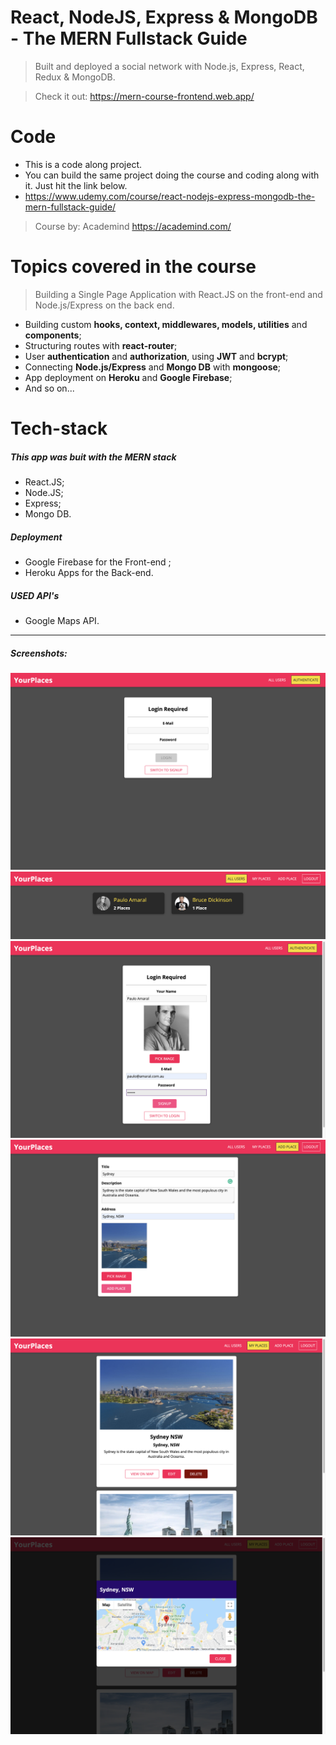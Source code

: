 # React, NodeJS, Express & MongoDB - The MERN Fullstack Guide

> Built and deployed a social network with Node.js, Express, React, Redux & MongoDB.

> Check it out: https://mern-course-frontend.web.app/

# Code

- This is a code along project.
- You can build the same project doing the course and coding along with it. Just hit the link below.
- https://www.udemy.com/course/react-nodejs-express-mongodb-the-mern-fullstack-guide/

> Course by: Academind
> https://academind.com/

# Topics covered in the course

> Building a Single Page Application with React.JS on the front-end and Node.js/Express on the back end.

- Building custom **hooks, context, middlewares, models, utilities** and **components**;
- Structuring routes with **react-router**;
- User **authentication** and **authorization**, using **JWT** and **bcrypt**;
- Connecting **Node.js/Express** and **Mongo DB** with **mongoose**;
- App deployment on **Heroku** and **Google Firebase**;
- And so on...

# Tech-stack

##### This app was buit with the MERN stack

- React.JS;
- Node.JS;
- Express;
- Mongo DB.

##### Deployment

- Google Firebase for the Front-end ;
- Heroku Apps for the Back-end.

##### USED API's

- Google Maps API.

---

##### Screenshots:

![view 1](/app_screenshots/1.png)
![view 2](/app_screenshots/2.png)
![view 3](/app_screenshots/3.png)
![view 4](/app_screenshots/4.png)
![view 5](/app_screenshots/5.png)
![view 6](/app_screenshots/6.png)

